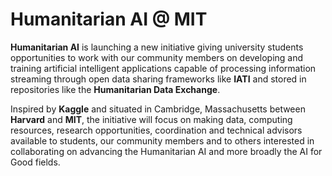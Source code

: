 # Humanitarian AI @ MIT

**Humanitarian AI** is launching a new initiative giving university students opportunities to work with our community members on developing and training artificial intelligent applications capable of processing information streaming through open data sharing frameworks like **IATI** and stored in repositories like the **Humanitarian Data Exchange**.

Inspired by **Kaggle** and situated in Cambridge, Massachusetts between **Harvard** and **MIT**, the initiative will focus on making data, computing resources, research opportunities, coordination and technical advisors available to students, our community members and to others interested in collaborating on advancing the Humanitarian AI and more broadly the AI for Good fields.
